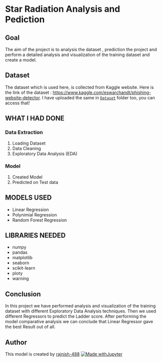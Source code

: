 
# Star Radiation Analysis and Pediction

## Goal

The aim of the project is to analysis the dataset , prediction the project and
perform a detailed analysis and visualization of the training dataset and create a model. 

## Dataset
The dataset which is used here, is collected from Kaggle website. Here is the link of the dataset : https://www.kaggle.com/eswarchandt/phishing-website-detector. I have uploaded the same in [`Dataset`](https://www.kaggle.com/dronio/SolarEnergy) folder too, you can access that!

## WHAT I HAD DONE

### Data Extraction
1. Loading Dataset
2. Data Cleaning
3. Exploratory Data Analysis (EDA)
### Model
1. Created Model
2. Predicted on Test data





## MODELS USED

 - Linear Regression 
 - Polynimial Regression
 - Random Forest Regression
 
## LIBRARIES NEEDED

- numpy
- pandas
- matplotlib
- seaborn
- scikit-learn
- ploty
- warning

## Conclusion

In this project we have performed  analysis and visualization of the training dataset with different Exploratory Data Analysis techniques. 
Then we used different Regressors to predict the Ladder score. After performing the model comparative 
analysis we can conclude that Linear Regressor gave the best Result out of all.


## Author

This model is created by [rajnish-488](https://github.com/rajnish-488)
[![Made withJupyter](https://img.shields.io/badge/Made%20with-Jupyter-orange?style=for-the-badge&logo=Jupyter)](https://jupyter.org/try)
